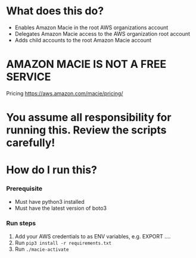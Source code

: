 # What does this do?
- Enables Amazon Macie in the root AWS organizations account
- Delegates Amazon Macie access to the AWS organization root account
- Adds child accounts to the root Amazon Macie account

# AMAZON MACIE IS NOT A FREE SERVICE
Pricing https://aws.amazon.com/macie/pricing/
# You assume all responsibility for running this. Review the scripts carefully!


# How do I run this?
### Prerequisite
- Must have python3 installed
- Must have the latest version of boto3

### Run steps
1. Add your AWS credentials to as ENV variables, e.g. EXPORT ....
2. Run `pip3 install -r requirements.txt`
3. Run `./macie-activate`